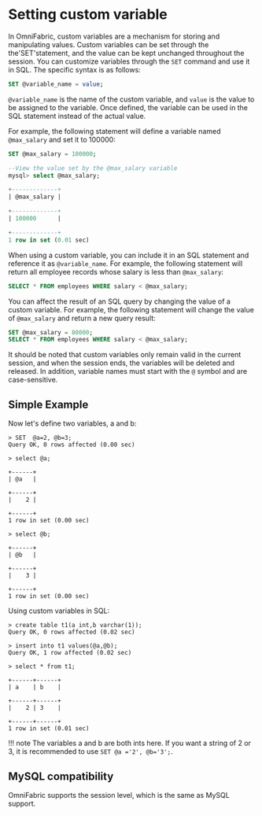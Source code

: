# Setting custom variable

In OmniFabric, custom variables are a mechanism for storing and manipulating values. Custom variables can be set through the the'SET'statement, and the value can be kept unchanged throughout the session. You can customize variables through the `SET` command and use it in SQL. The specific syntax is as follows:

```sql
SET @variable_name = value;
```

`@variable_name` is the name of the custom variable, and `value` is the value to be assigned to the variable. Once defined, the variable can be used in the SQL statement instead of the actual value.

For example, the following statement will define a variable named `@max_salary` and set it to 100000:

```sql
SET @max_salary = 100000;

--View the value set by the @max_salary variable
mysql> select @max_salary;

+-------------+
| @max_salary |

+-------------+
| 100000      |

+-------------+
1 row in set (0.01 sec)
```

When using a custom variable, you can include it in an SQL statement and reference it as `@variable_name`. For example, the following statement will return all employee records whose salary is less than `@max_salary`:

```sql
SELECT * FROM employees WHERE salary < @max_salary;
```

You can affect the result of an SQL query by changing the value of a custom variable. For example, the following statement will change the value of `@max_salary` and return a new query result:

```sql
SET @max_salary = 80000;
SELECT * FROM employees WHERE salary < @max_salary;
```

It should be noted that custom variables only remain valid in the current session, and when the session ends, the variables will be deleted and released. In addition, variable names must start with the `@` symbol and are case-sensitive.

## Simple Example

Now let's define two variables, a and b:

```
> SET  @a=2, @b=3;
Query OK, 0 rows affected (0.00 sec)

> select @a;

+------+
| @a   |

+------+
|    2 |

+------+
1 row in set (0.00 sec)

> select @b;

+------+
| @b   |

+------+
|    3 |

+------+
1 row in set (0.00 sec)
```

Using custom variables in SQL:

```
> create table t1(a int,b varchar(1));
Query OK, 0 rows affected (0.02 sec)

> insert into t1 values(@a,@b);
Query OK, 1 row affected (0.02 sec)

> select * from t1;

+------+------+
| a    | b    |

+------+------+
|    2 | 3    |

+------+------+
1 row in set (0.01 sec)
```

!!! note
    The variables a and b are both ints here. If you want a string of 2 or 3, it is recommended to use `SET @a ='2', @b='3';`.

## MySQL compatibility

OmniFabric supports the session level, which is the same as MySQL support.
